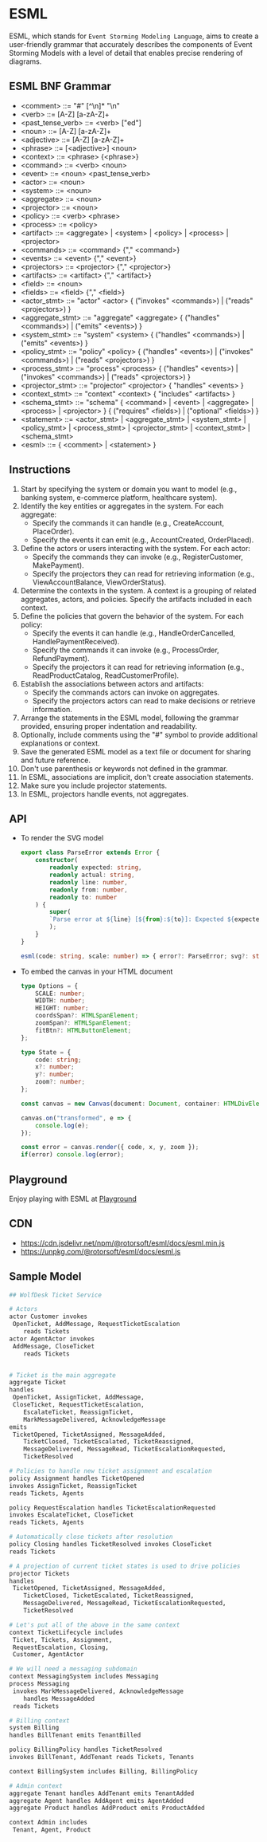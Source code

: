 # ESML

ESML, which stands for `Event Storming Modeling Language`, aims to create a user-friendly grammar that accurately describes the components of Event Storming Models with a level of detail that enables precise rendering of diagrams.

## ESML BNF Grammar

- <comment\> ::= "#" [^\\n]\* "\n"
- <verb\> ::= [A-Z] [a-zA-Z]+
- <past_tense_verb\> ::= <verb\> ["ed"]
- <noun\> ::= [A-Z] [a-zA-Z]+
- <adjective\> ::= [A-Z] [a-zA-Z]+
- <phrase\> ::= [<adjective\>] <noun\>
- <context\> ::= <phrase\> {<phrase\>}
- <command\> ::= <verb\> <noun\>
- <event\> ::= <noun\> <past_tense_verb\>
- <actor\> ::= <noun\>
- <system\> ::= <noun\>
- <aggregate\> ::= <noun\>
- <projector\> ::= <noun\>
- <policy\> ::= <verb\> <phrase\>
- <process\> ::= <policy\>
- <artifact\> ::= <aggregate\> | <system\> | <policy\> | <process\> | <projector\>
- <commands\> ::= <command\> {"," <command\>}
- <events\> ::= <event\> {"," <event\>}
- <projectors\> ::= <projector\> {"," <projector\>}
- <artifacts\> ::= <artifact\> {"," <artifact\>}
- <field\> ::= <noun\>
- <fields\> ::= <field\> {"," <field\>}
- <actor_stmt\> ::= "actor" <actor\> { ("invokes" <commands\>) | ("reads" <projectors\>) }
- <aggregate_stmt\> ::= "aggregate" <aggregate\> { ("handles" <commands\>) | ("emits" <events\>) }
- <system_stmt\> ::= "system" <system\> { ("handles" <commands\>) | ("emits" <events\>) }
- <policy_stmt\> ::= "policy" <policy\> { ("handles" <events\>) | ("invokes" <commands\>) | ("reads" <projectors\>) }
- <process_stmt\> ::= "process" <process\> { ("handles" <events\>) | ("invokes" <commands\>) | ("reads" <projectors\>) }
- <projector_stmt\> ::= "projector" <projector\> { "handles" <events\> }
- <context_stmt\> ::= "context" <context\> { "includes" <artifacts\> }
- <schema_stmt\> ::= "schema" { <command\> | <event\> | <aggregate\> | <process\> | <projector\> } { ("requires" <fields\>) | ("optional" <fields\>) }
- <statement\> ::= <actor_stmt\> | <aggregate_stmt\> | <system_stmt\> | <policy_stmt\> | <process_stmt\> | <projector_stmt\> | <context_stmt\> | <schema_stmt\>
- <esml\> ::= { <comment\> | <statement\> }

## Instructions

1. Start by specifying the system or domain you want to model (e.g., banking system, e-commerce platform, healthcare system).
2. Identify the key entities or aggregates in the system. For each aggregate:
   - Specify the commands it can handle (e.g., CreateAccount, PlaceOrder).
   - Specify the events it can emit (e.g., AccountCreated, OrderPlaced).
3. Define the actors or users interacting with the system. For each actor:
   - Specify the commands they can invoke (e.g., RegisterCustomer, MakePayment).
   - Specify the projectors they can read for retrieving information (e.g., ViewAccountBalance, ViewOrderStatus).
4. Determine the contexts in the system. A context is a grouping of related aggregates, actors, and policies. Specify the artifacts included in each context.
5. Define the policies that govern the behavior of the system. For each policy:
   - Specify the events it can handle (e.g., HandleOrderCancelled, HandlePaymentReceived).
   - Specify the commands it can invoke (e.g., ProcessOrder, RefundPayment).
   - Specify the projectors it can read for retrieving information (e.g., ReadProductCatalog, ReadCustomerProfile).
6. Establish the associations between actors and artifacts:
   - Specify the commands actors can invoke on aggregates.
   - Specify the projectors actors can read to make decisions or retrieve information.
7. Arrange the statements in the ESML model, following the grammar provided, ensuring proper indentation and readability.
8. Optionally, include comments using the "#" symbol to provide additional explanations or context.
9. Save the generated ESML model as a text file or document for sharing and future reference.
10. Don't use parenthesis or keywords not defined in the grammar.
11. In ESML, associations are implicit, don't create association statements.
12. Make sure you include projector statements.
13. In ESML, projectors handle events, not aggregates.

## API

- To render the SVG model

  ```typescript
  export class ParseError extends Error {
      constructor(
          readonly expected: string,
          readonly actual: string,
          readonly line: number,
          readonly from: number,
          readonly to: number
      ) {
          super(
          `Parse error at ${line} [${from}:${to}]: Expected ${expected} but got ${actual}`
          );
      }
  }

  esml(code: string, scale: number) => { error?: ParseError; svg?: string; width?: number; height?: number };
  ```

- To embed the canvas in your HTML document

  ```typescript
  type Options = {
      SCALE: number;
      WIDTH: number;
      HEIGHT: number;
      coordsSpan?: HTMLSpanElement;
      zoomSpan?: HTMLSpanElement;
      fitBtn?: HTMLButtonElement;
  };

  type State = {
      code: string;
      x?: number;
      y?: number;
      zoom?: number;
  };

  const canvas = new Canvas(document: Document, container: HTMLDivElement, options?: Options);

  canvas.on("transformed", e => {
      console.log(e);
  });

  const error = canvas.render({ code, x, y, zoom });
  if(error) console.log(error);
  ```

## Playground

Enjoy playing with ESML at [Playground](https://rotorsoft.github.io/esml/)

## CDN

- <https://cdn.jsdelivr.net/npm/@rotorsoft/esml/docs/esml.min.js>
- <https://unpkg.com/@rotorsoft/esml/docs/esml.js>

## Sample Model

```bash
## WolfDesk Ticket Service

# Actors
actor Customer invokes
 OpenTicket, AddMessage, RequestTicketEscalation
    reads Tickets
actor AgentActor invokes
 AddMessage, CloseTicket
    reads Tickets


# Ticket is the main aggregate
aggregate Ticket
handles
 OpenTicket, AssignTicket, AddMessage,
 CloseTicket, RequestTicketEscalation,
    EscalateTicket, ReassignTicket,
    MarkMessageDelivered, AcknowledgeMessage
emits
 TicketOpened, TicketAssigned, MessageAdded,
    TicketClosed, TicketEscalated, TicketReassigned,
    MessageDelivered, MessageRead, TicketEscalationRequested,
    TicketResolved

# Policies to handle new ticket assignment and escalation
policy Assignment handles TicketOpened
invokes AssignTicket, ReassignTicket
reads Tickets, Agents

policy RequestEscalation handles TicketEscalationRequested
invokes EscalateTicket, CloseTicket
reads Tickets, Agents

# Automatically close tickets after resolution
policy Closing handles TicketResolved invokes CloseTicket
reads Tickets

# A projection of current ticket states is used to drive policies
projector Tickets
handles
 TicketOpened, TicketAssigned, MessageAdded,
    TicketClosed, TicketEscalated, TicketReassigned,
    MessageDelivered, MessageRead, TicketEscalationRequested,
    TicketResolved

# Let's put all of the above in the same context
context TicketLifecycle includes
 Ticket, Tickets, Assignment,
 RequestEscalation, Closing,
 Customer, AgentActor

# We will need a messaging subdomain
context MessagingSystem includes Messaging
process Messaging
 invokes MarkMessageDelivered, AcknowledgeMessage
    handles MessageAdded
 reads Tickets

# Billing context
system Billing
handles BillTenant emits TenantBilled

policy BillingPolicy handles TicketResolved
invokes BillTenant, AddTenant reads Tickets, Tenants

context BillingSystem includes Billing, BillingPolicy

# Admin context
aggregate Tenant handles AddTenant emits TenantAdded
aggregate Agent handles AddAgent emits AgentAdded
aggregate Product handles AddProduct emits ProductAdded

context Admin includes
 Tenant, Agent, Product
```
